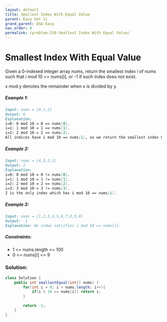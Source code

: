 ```yaml
---
layout: default
title: Smallest Index With Equal Value
parent: Easy Set 11
grand_parent: DSA Easy
nav_order: 8
permalink: /problem-318-Smallest Index With Equal Value/
---
```

# Smallest Index With Equal Value
Given a 0-indexed integer array nums, return the smallest index i of nums such that i mod 10 == nums[i], or -1 if such index does not exist.

x mod y denotes the remainder when x is divided by y.

##### Example 1:
```markdown
Input: nums = [0,1,2]
Output: 0
Explanation:
i=0: 0 mod 10 = 0 == nums[0].
i=1: 1 mod 10 = 1 == nums[1].
i=2: 2 mod 10 = 2 == nums[2].
All indices have i mod 10 == nums[i], so we return the smallest index 0.
```
##### Example 2:
```markdown
Input: nums = [4,3,2,1]
Output: 2
Explanation:
i=0: 0 mod 10 = 0 != nums[0].
i=1: 1 mod 10 = 1 != nums[1].
i=2: 2 mod 10 = 2 == nums[2].
i=3: 3 mod 10 = 3 != nums[3].
2 is the only index which has i mod 10 == nums[i].
```
##### Example 3:
```markdown
Input: nums = [1,2,3,4,5,6,7,8,9,0]
Output: -1
Explanation: No index satisfies i mod 10 == nums[i].
```
##### Constraints:
* 1 <= nums.length <= 100
* 0 <= nums[i] <= 9

### Solution:
```java
class Solution {
    public int smallestEqual(int[] nums) {
        for(int i = 0; i < nums.length; i++){
            if(i % 10 == nums[i]) return i;
        }
        
        return -1;
    }
}
```